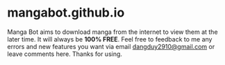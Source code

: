 # mangabot.github.io

Manga Bot aims to download manga from the internet to view them at the later time. It will always be **100% FREE**. Feel free to feedback to me any errors and new features you want via email [dangduy2910@gmail.com](mailto:dangduy2910@gmail.com) or leave comments here. Thanks for using.